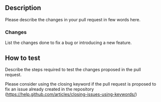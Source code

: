 <!-- SPDX-FileCopyrightText: © Fossology contributors
     SPDX-License-Identifier: GPL-2.0-only
-->

<!-- Search if the bug do not already exists in the issues (https://github.com/fossology/atarashi/issues). -->
<!-- Please refer to CONTRIBUTING.md (https://github.com/fossology/fossology/blob/master/CONTRIBUTING.md)
before creating the pull request to make sure you follow all the standards. -->

## Description

Please describe the changes in your pull request in few words here.

### Changes

List the changes done to fix a bug or introducing a new feature.

## How to test

Describe the steps required to test the changes proposed in the pull request.

Please consider using the closing keyword if the pull request is proposed to
fix an issue already created in the repository
(https://help.github.com/articles/closing-issues-using-keywords/)